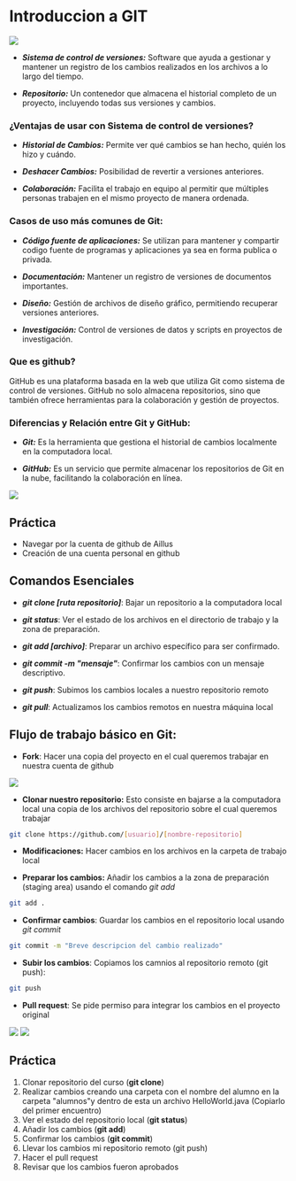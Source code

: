 # Introduccion a GIT

![](images/gits.png)

- ***Sistema de control de versiones:*** Software que ayuda a gestionar y mantener un registro de los cambios realizados en los archivos a lo largo del tiempo.

- ***Repositorio:*** Un contenedor que almacena el historial completo de un proyecto, incluyendo todas sus versiones y cambios.


### ¿Ventajas de usar con Sistema de control de versiones?

- ***Historial de Cambios:*** Permite ver qué cambios se han hecho, quién los hizo y cuándo.

- ***Deshacer Cambios:*** Posibilidad de revertir a versiones anteriores.

- ***Colaboración:*** Facilita el trabajo en equipo al permitir que múltiples personas trabajen en el mismo proyecto de manera ordenada.

### Casos de uso más comunes de Git:

- ***Código fuente de aplicaciones:*** Se utilizan para mantener y compartir codigo fuente de programas y aplicaciones ya sea en forma publica o privada.

- ***Documentación:*** Mantener un registro de versiones de documentos importantes.

- ***Diseño:*** Gestión de archivos de diseño gráfico, permitiendo recuperar versiones anteriores.

- ***Investigación:*** Control de versiones de datos y scripts en proyectos de investigación.

### Que es github?

GitHub es una plataforma basada en la web que utiliza Git como sistema de control de versiones.
GitHub no solo almacena repositorios, sino que también ofrece herramientas para la colaboración y gestión de proyectos.

### Diferencias y Relación entre Git y GitHub:

- ***Git:*** Es la herramienta que gestiona el historial de cambios localmente en la computadora local.

- ***GitHub:*** Es un servicio que permite almacenar los repositorios de Git en la nube, facilitando la colaboración en línea.

![](images/dist.png)

## Práctica

- Navegar por la cuenta de github de Aillus
- Creación de una cuenta personal en github

## Comandos Esenciales ##

- ***git clone [ruta repositorio]***: Bajar un repositorio a la computadora local

- ***git status***: Ver el estado de los archivos en el directorio de trabajo y la zona de preparación.

- ***git add [archivo]***: Preparar un archivo específico para ser confirmado.

- ***git commit -m "mensaje"***: Confirmar los cambios con un mensaje descriptivo.

- ***git push***: Subimos los cambios locales a nuestro repositorio remoto

- ***git pull***: Actualizamos los cambios remotos en nuestra máquina local

## Flujo de trabajo básico en Git:

- **Fork**: Hacer una copia del proyecto en el cual queremos trabajar en nuestra cuenta de github

![](images/fork.png)

- **Clonar nuestro repositorio:** Esto consiste en bajarse a la computadora local una copia de los archivos del repositorio sobre el cual queremos trabajar

```bash
git clone https://github.com/[usuario]/[nombre-repositorio]
```

- **Modificaciones:** Hacer cambios en los archivos en la carpeta de trabajo local

- **Preparar los cambios:** Añadir los cambios a la zona de preparación (staging area) usando el comando *git add*

```bash
git add .
```

- **Confirmar cambios**: Guardar los cambios en el repositorio local usando *git commit*

```bash
git commit -m "Breve descripcion del cambio realizado"
```

- **Subir los cambios**: Copiamos los camnios al repositorio remoto (git push):

```bash
git push
```

- **Pull request**: Se pide permiso para integrar los cambios en el proyecto original

![](images/pr.png)
![](images/pr2.png)




## Práctica

1. Clonar repositorio del curso (**git clone**)
2. Realizar cambios creando una carpeta con el nombre del alumno en la carpeta "alumnos"y dentro de esta un archivo HelloWorld.java (Copiarlo del primer encuentro)
3. Ver el estado del repositorio local (**git status**)
4. Añadir los cambios (**git add**)
5. Confirmar los cambios (**git commit**)
6. Llevar los cambios mi repositorio remoto (git push)
7. Hacer el pull request
8. Revisar que los cambios fueron aprobados